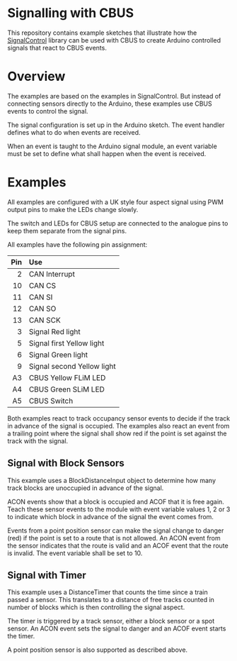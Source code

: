 # Signalling with CBUS
This repository contains example sketches that illustrate how the [SignalControl](https://github.com/SvenRosvall/SignalControl)
library can be used with CBUS to create Arduino controlled
signals that react to CBUS events.

# Overview
The examples are based on the examples in SignalControl.
But instead of connecting sensors directly to the Arduino, these examples 
use CBUS events to control the signal.

The signal configuration is set up in the Arduino sketch. 
The event handler defines what to do when events are received.

When an event is taught to the Arduino signal module, an event variable
must be set to define what shall happen when the event is received.

# Examples
All examples are configured with a UK style four aspect signal using
PWM output pins to make the LEDs change slowly.

The switch and LEDs for CBUS setup are connected to the analogue pins to
keep them separate from the signal pins.

All examples have the following pin assignment:

| Pin | Use |
| ---: | :--- |
|  2| CAN Interrupt |
| 10 | CAN CS |
| 11 | CAN SI |
| 12 | CAN SO |
| 13 | CAN SCK |
| 3 | Signal Red light |
| 5 | Signal first Yellow light |
| 6 | Signal Green light |
| 9 | Signal second Yellow light |
| A3 | CBUS Yellow FLiM LED |
| A4 | CBUS Green SLiM LED |
| A5 | CBUS Switch |

Both examples react to track occupancy sensor events to decide if the 
track in advance of the signal is occupied.
The examples also react an event from a trailing point where the signal 
shall show red if the point is set against the track with the signal.

## Signal with Block Sensors
This example uses a BlockDistanceInput object to determine how many
track blocks are unoccupied in advance of the signal. 

ACON events show that a block is occupied and ACOF that it is free again.
Teach these sensor events to the module with event variable values 
1, 2 or 3 to indicate which block in advance of the signal the event 
comes from.

Events from a point position sensor can make the signal change to danger
(red) if the point is set to a route that is not allowed.
An ACON event from the sensor indicates that the route is valid and an
ACOF event that the route is invalid.
The event variable shall be set to 10.

## Signal with Timer
This example uses a DistanceTimer that counts the time since a train passed
a sensor.
This translates to a distance of free tracks counted in number of blocks
which is then controlling the signal aspect.

The timer is triggered by a track sensor, either a block sensor or a spot
sensor.
An ACON event sets the signal to danger and an ACOF event starts the timer.

A point position sensor is also supported as described above.
